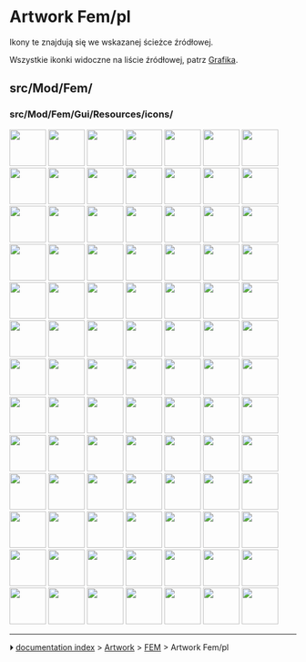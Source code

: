 # Artwork Fem/pl
Ikony te znajdują się we wskazanej ścieżce źródłowej.

Wszystkie ikonki widoczne na liście źródłowej, patrz [Grafika](Artwork/pl.md).

## src/Mod/Fem/

### src/Mod/Fem/Gui/Resources/icons/

<img alt="" src=images/Arch_Material_Group.svg  style="width:64px;"> <img alt="" src=images/Fem-add-fem-mesh.svg  style="width:64px;"> <img alt="" src=images/Fem-add-material.svg  style="width:64px;"> <img alt="" src=images/Fem-add-part.svg  style="width:64px;"> <img alt="" src=images/Fem-femmesh-from-shape.svg  style="width:64px;"> <img alt="" src=images/Fem-post-geo-box.svg  style="width:64px;"> <img alt="" src=images/Fem-post-geo-cylinder.svg  style="width:64px;"> <img alt="" src=images/Fem-post-geo-isosurface.svg  style="width:64px;"> <img alt="" src=images/Fem-post-geo-plane.svg  style="width:64px;"> <img alt="" src=images/Fem-post-geo-sphere.svg  style="width:64px;"> <img alt="" src=images/Fem-solver-analysis-buckling.svg  style="width:64px;"> <img alt="" src=images/Fem-solver-analysis-checkmesh.svg  style="width:64px;"> <img alt="" src=images/Fem-solver-analysis-frequency.svg  style="width:64px;"> <img alt="" src=images/Fem-solver-analysis-static.svg  style="width:64px;"> <img alt="" src=images/Fem-solver-analysis-thermomechanical.svg  style="width:64px;"> <img alt="" src=images/Fem-solver-inp-editor.svg  style="width:64px;"> <img alt="" src=images/Workbench_FEM.svg  style="width:64px;"> <img alt="" src=images/FEM_Analysis.svg  style="width:64px;"> <img alt="" src=images/FEM_ClippingPlaneAdd.svg  style="width:64px;"> <img alt="" src=images/FEM_ClippingPlaneRemoveAll.svg  style="width:64px;"> <img alt="" src=images/FEM_ConstraintBearing.svg  style="width:64px;"> <img alt="" src=images/FEM_ConstraintBodyHeatSource.svg  style="width:64px;"> <img alt="" src=images/FEM_ConstraintCentrif.svg  style="width:64px;"> <img alt="" src=images/FEM_ConstraintContact.svg  style="width:64px;"> <img alt="" src=images/FEM_ConstraintCurrentDensity.svg  style="width:64px;"> <img alt="" src=images/FEM_ConstraintDisplacement.svg  style="width:64px;"> <img alt="" src=images/FEM_ConstraintElectrostaticPotential.svg  style="width:64px;"> <img alt="" src=images/FEM_ConstraintFixed.svg  style="width:64px;"> <img alt="" src=images/FEM_ConstraintFlowVelocity.svg  style="width:64px;"> <img alt="" src=images/FEM_ConstraintFluidBoundary.svg  style="width:64px;"> <img alt="" src=images/FEM_ConstraintForce.svg  style="width:64px;"> <img alt="" src=images/FEM_ConstraintGear.svg  style="width:64px;"> <img alt="" src=images/FEM_ConstraintHeatflux.svg  style="width:64px;"> <img alt="" src=images/FEM_ConstraintInitialFlowVelocity.svg  style="width:64px;"> <img alt="" src=images/FEM_ConstraintInitialPressure.svg  style="width:64px;"> <img alt="" src=images/FEM_ConstraintInitialTemperature.svg  style="width:64px;"> <img alt="" src=images/FEM_ConstraintMagnetization.svg  style="width:64px;"> <img alt="" src=images/FEM_ConstraintPlaneRotation.svg  style="width:64px;"> <img alt="" src=images/FEM_ConstraintPressure.svg  style="width:64px;"> <img alt="" src=images/FEM_ConstraintPulley.svg  style="width:64px;"> <img alt="" src=images/FEM_ConstraintSectionPrint.svg  style="width:64px;"> <img alt="" src=images/FEM_ConstraintSelfWeight.svg  style="width:64px;"> <img alt="" src=images/FEM_ConstraintSpring.svg  style="width:64px;"> <img alt="" src=images/FEM_ConstraintTemperature.svg  style="width:64px;"> <img alt="" src=images/FEM_ConstraintTie.svg  style="width:64px;"> <img alt="" src=images/FEM_ConstraintTransform.svg  style="width:64px;"> <img alt="" src=images/FEM_CreateNodesSet.svg  style="width:64px;"> <img alt="" src=images/FEM_ElementFluid1D.svg  style="width:64px;"> <img alt="" src=images/FEM_ElementGeometry1D.svg  style="width:64px;"> <img alt="" src=images/FEM_ElementGeometry2D.svg  style="width:64px;"> <img alt="" src=images/FEM_ElementRotation1D.svg  style="width:64px;"> <img alt="" src=images/FEM_EquationDeformation.svg  style="width:64px;"> <img alt="" src=images/FEM_EquationElasticity.svg  style="width:64px;"> <img alt="" src=images/FEM_EquationElectricforce.svg  style="width:64px;"> <img alt="" src=images/FEM_EquationElectrostatic.svg  style="width:64px;"> <img alt="" src=images/FEM_EquationFlow.svg  style="width:64px;"> <img alt="" src=images/FEM_EquationFlux.svg  style="width:64px;"> <img alt="" src=images/FEM_EquationHeat.svg  style="width:64px;"> <img alt="" src=images/FEM_EquationMagnetodynamic.svg  style="width:64px;"> <img alt="" src=images/FEM_EquationMagnetodynamic2D.svg  style="width:64px;"> <img alt="" src=images/FEM_FEMMesh2Mesh.svg  style="width:64px;"> <img alt="" src=images/FEM_MaterialFluid.svg  style="width:64px;"> <img alt="" src=images/FEM_MaterialMechanicalNonlinear.svg  style="width:64px;"> <img alt="" src=images/FEM_MaterialReinforced.svg  style="width:64px;"> <img alt="" src=images/FEM_MaterialSolid.svg  style="width:64px;"> <img alt="" src=images/FEM_MeshBoundaryLayer.svg  style="width:64px;"> <img alt="" src=images/FEM_MeshClear.svg  style="width:64px;"> <img alt="" src=images/FEM_MeshDisplayInfo.svg  style="width:64px;"> <img alt="" src=images/FEM_MeshGmshFromShape.svg  style="width:64px;"> <img alt="" src=images/FEM_MeshGroup.svg  style="width:64px;"> <img alt="" src=images/FEM_MeshNetgenFromShape.svg  style="width:64px;"> <img alt="" src=images/FEM_MeshRegion.svg  style="width:64px;"> <img alt="" src=images/FEM_MeshResult.svg  style="width:64px;"> <img alt="" src=images/FEM_PostFilterClipRegion.svg  style="width:64px;"> <img alt="" src=images/FEM_PostFilterClipScalar.svg  style="width:64px;"> <img alt="" src=images/FEM_PostFilterContours.svg  style="width:64px;"> <img alt="" src=images/FEM_PostFilterCutFunction.svg  style="width:64px;"> <img alt="" src=images/FEM_PostFilterDataAlongLine.svg  style="width:64px;"> <img alt="" src=images/FEM_PostFilterDataAtPoint.svg  style="width:64px;"> <img alt="" src=images/FEM_PostFilterLinearizedStresses.svg  style="width:64px;"> <img alt="" src=images/FEM_PostFilterWarp.svg  style="width:64px;"> <img alt="" src=images/FEM_PostPipelineFromResult.svg  style="width:64px;"> <img alt="" src=images/FEM_ResultShow.svg  style="width:64px;"> <img alt="" src=images/FEM_ResultsPurge.svg  style="width:64px;"> <img alt="" src=images/FEM_SolverControl.svg  style="width:64px;"> <img alt="" src=images/FEM_SolverElmer.svg  style="width:64px;"> <img alt="" src=images/FEM_SolverMystran.svg  style="width:64px;"> <img alt="" src=images/FEM_SolverRun.svg  style="width:64px;"> <img alt="" src=images/FEM_SolverStandard.svg  style="width:64px;"> <img alt="" src=images/FEM_SolverZ88.svg  style="width:64px;"> <img alt="" src=images/Preferences-fem.svg  style="width:64px;">



---
⏵ [documentation index](../README.md) > [Artwork](Category_Artwork.md) > [FEM](Category_FEM.md) > Artwork Fem/pl
